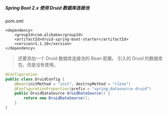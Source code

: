##### Spring Boot 2.x 使用 Druid 数据库连接池

pom.xml

```
<dependency>
    <groupId>com.alibaba</groupId>
    <artifactId>druid-spring-boot-starter</artifactId>
    <version>1.1.10</version>
</dependency>
```

> 还要添加一个 Druid 数据库连接池的 Bean 配置。
> 引入的 Druid 的数据库包，但是没有使用。

```java
@Configuration
public class DruidConfig {
    @Bean(initMethod = "init", destroyMethod = "close")
    @ConfigurationProperties(prefix = "spring.datasource.druid")
    public DruidDataSource druidDataSource() {
        return new DruidDataSource();
    }
}
```

